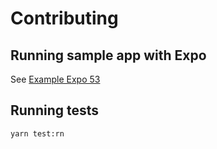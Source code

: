# Contributing

## Running sample app with Expo

See [Example Expo 53](../examples/example-expo-53/README.md)

## Running tests

```sh
yarn test:rn
```
